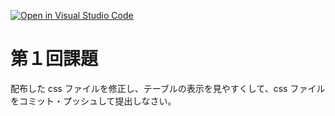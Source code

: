 [![Open in Visual Studio Code](https://classroom.github.com/assets/open-in-vscode-2e0aaae1b6195c2367325f4f02e2d04e9abb55f0b24a779b69b11b9e10269abc.svg)](https://classroom.github.com/online_ide?assignment_repo_id=16122111&assignment_repo_type=AssignmentRepo)
# 第１回課題

配布した css ファイルを修正し、テーブルの表示を見やすくして、css ファイルをコミット・プッシュして提出しなさい。
